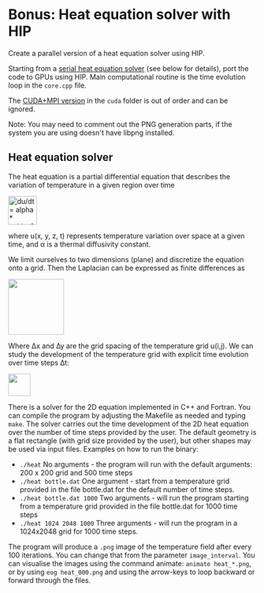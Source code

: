 # Bonus: Heat equation solver with HIP

Create a parallel version of a heat equation solver using HIP.

Starting from a [serial heat equation solver](serial) (see below for details),
port the code to GPUs using HIP. Main computational routine is the time
evolution loop in the `core.cpp` file.

The [CUDA+MPI version](cuda) in the `cuda` folder is out of order and can be ignored.

Note: You may need to comment out the PNG generation parts, if the system you
are using doesn't have libpng installed.


## Heat equation solver

The heat equation is a partial differential equation that describes the
variation of temperature in a given region over time

<img src="images/laplacian.png" alt="du/dt = alpha * nabla^2 u" height="58" >

where u(x, y, z, t) represents temperature variation over space at a given
time, and α is a thermal diffusivity constant.

We limit ourselves to two dimensions (plane) and discretize the equation onto
a grid.  Then the Laplacian can be expressed as finite differences as

<img src="images/fidi.png" alt="" height="113" >

Where ∆x and ∆y are the grid spacing of the temperature grid u(i,j). We can
study the development of the temperature grid with explicit time evolution
over time steps ∆t:

<img src="images/timeevo.png" alt="" height="45" >

There is a solver for the 2D equation implemented in C++ and Fortran. You can
compile the program by adjusting the Makefile as needed and typing `make`. The
solver carries out the time development of the 2D heat equation over the
number of time steps provided by the user. The default geometry is a flat
rectangle (with grid size provided by the user), but other shapes may be used
via input files. Examples on how to run the binary:

- `./heat`
  No arguments - the program will run with the default arguments: 200 x 200
  grid and 500 time steps
- `./heat bottle.dat`
  One argument - start from a temperature grid provided in the file bottle.dat
  for the default number of time steps.
- `./heat bottle.dat 1000`
  Two arguments - will run the program starting from a temperature grid
  provided in the file bottle.dat for 1000 time steps
- `./heat 1024 2048 1000`
  Three arguments - will run the program in a 1024x2048 grid for 1000 time
  steps.

The program will produce a `.png` image of the temperature field after every
100 iterations. You can change that from the parameter `image_interval`. You
can visualise the images using the command animate: `animate heat_*.png`, or
by using `eog heat_000.png` and using the arrow-keys to loop backward or
forward through the files.
